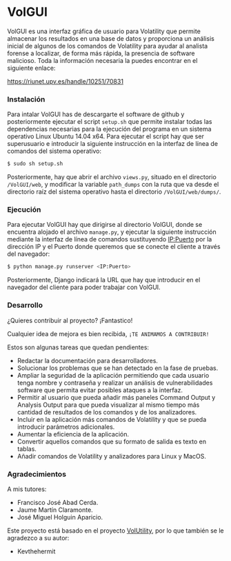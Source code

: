 # VolGUI
VolGUI es una interfaz gráfica de usuario para Volatility que permite almacenar los resultados en una base de datos y proporciona un análisis inicial de algunos de los comandos de Volatility para ayudar al analista forense a localizar, de forma más rápida, la presencia de software malicioso.
Toda la información necesaria la puedes encontrar en el siguiente enlace:

https://riunet.upv.es/handle/10251/70831

### Instalación
Para intalar VolGUI has de descargarte el software de github y posteriormente ejecutar el script `setup.sh` que permite instalar todas las dependencias necesarias para la ejecución del programa en un sistema operativo Linux Ubuntu 14.04 x64.
Para ejecutar el script hay que ser superusuario e introducir la siguiente instrucción en la interfaz de línea de comandos del sistema operativo:

```sh
$ sudo sh setup.sh
```

Posteriormente, hay que abrir el archivo `views.py`, situado en el directorio `/VolGUI/web`, y modificar la variable `path_dumps` con la ruta que va desde el directorio raíz del sistema operativo hasta el directorio `/VolGUI/web/dumps/`.

### Ejecución
Para ejecutar VolGUI hay que dirigirse al directorio VolGUI, donde se encuentra alojado el archivo `manage.py`, y ejecutar la siguiente instrucción mediante la interfaz de línea de comandos sustituyendo <IP:Puerto> por la dirección IP y el Puerto donde queremos que se conecte el cliente a través del navegador:

```sh
$ python manage.py runserver <IP:Puerto>
```

Posteriormente, Django indicará la URL que hay que introducir en el navegador del cliente para poder trabajar con VolGUI.

### Desarrollo
¿Quieres contribuir al proyecto? ¡Fantastico!

Cualquier idea de mejora es bien recibida, `¡TE ANIMAMOS A CONTRIBUIR!`

Estos son algunas tareas que quedan pendientes:
- Redactar la documentación para desarrolladores.
- Solucionar los problemas que se han detectado en la fase de pruebas.
- Ampliar la seguridad de la aplicación permitiendo que cada usuario tenga nombre y contraseña y realizar un análisis de vulnerabilidades software que permita evitar posibles ataques a la interfaz.
- Permitir al usuario que pueda añadir más paneles Command Output y Analysis Output para que pueda visualizar al mismo tiempo más cantidad de resultados de los comandos y de los analizadores.
- Incluir en la aplicación más comandos de Volatility y que se pueda introducir parámetros adicionales.
- Aumentar la eficiencia de la aplicación.
- Convertir aquellos comandos que su formato de salida es texto en tablas.
- Añadir comandos de Volatility y analizadores para Linux y MacOS.


### Agradecimientos
A mis tutores:
- Francisco José Abad Cerda.
- Jaume Martín Claramonte.
- José Miguel Holguin Aparicio.

Este proyecto está basado en el proyecto [VolUtility][VolUtility], por lo que también se le agradezco a su autor:

- Kevthehermit

[VolUtility]: https://github.com/kevthehermit/VolUtility
